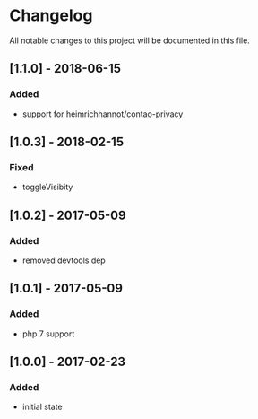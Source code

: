 # Changelog
All notable changes to this project will be documented in this file.

## [1.1.0] - 2018-06-15

### Added
- support for heimrichhannot/contao-privacy

## [1.0.3] - 2018-02-15

### Fixed
- toggleVisibity

## [1.0.2] - 2017-05-09

### Added
- removed devtools dep

## [1.0.1] - 2017-05-09

### Added
- php 7 support

## [1.0.0] - 2017-02-23

### Added
- initial state
